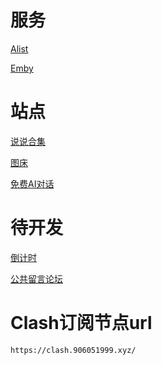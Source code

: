 # 服务
[Alist](https://alist.906051999.xyz/)

[Emby](https://www.906051999.xyz/)

# 站点
[说说合集](https://poem.sunseason.fun/)

[图床](https://pic.906051999.xyz/)

[免费AI对话](http://chat.906051999.xyz/)

# 待开发
[倒计时](https://cd.906051999.xyz/)

[公共留言论坛](https://xianmu.us.kg/)

# Clash订阅节点url
```
https://clash.906051999.xyz/
```